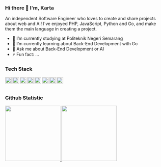 ### Hi there 👋 I'm, Karta


An independent Software Engineer who loves to create and share projects about web and AI! I've enjoyed PHP, JavaScript, Python and Go, and make them the main language in creating a project.

- 🔭 I’m currently studying at Politeknik Negeri Semarang
- 🌱 I’m currently learning about Back-End Development with Go
- 💬 Ask me about Back-End Development or AI
- ⚡ Fun fact: ...


### Tech Stack
  <a href="https://php.net/"><img align="left" alt="PHP" title="PHP" width="21px" src="https://avatars.githubusercontent.com/u/25158?v=4" /></a>
  <a href="https://laravel.com/"><img align="left" alt="Laravel" title="Laravel" width="21px" src="https://avatars.githubusercontent.com/u/958072?v=4" /></a>
  <a href="#"><img align="left" alt="JavaScript" title="JavaScript" width="21px" src="https://upload.wikimedia.org/wikipedia/commons/9/99/Unofficial_JavaScript_logo_2.svg" /></a>
  <a href="https://nodejs.org/"><img align="left" alt="NodeJS" title="NodeJS" width="21px" src="https://seeklogo.com/images/N/nodejs-logo-FBE122E377-seeklogo.com.png" /></a>
  <a href="https://hapi.dev/"><img align="left" alt="Hapi" title="Hapi (NodeJS HTTP Framework)" width="21px" src="https://avatars.githubusercontent.com/u/3774533?s=200&v=4" /></a>
  <a href="https://python.org/"><img align="left" alt="Python" title="Python" width="21px" src="https://avatars.githubusercontent.com/u/1525981?v=4" /></a>
  <a href="https://go.dev/"><img align="left" alt="Go" title="Go" width="21px" src="https://avatars.githubusercontent.com/u/4314092?v=4" /></a>
  <a href="https://gin-gonic.com/"><img align="left" alt="Gin" title="Gin (Go HTTP Web Framework)" width="21px" src="https://avatars.githubusercontent.com/u/7894478?v=4" /></a>
  
  <br>
  <br>
  
### Github Statistic
<p align="left">
<a href="https://github.com/dimasmds">
  <img height="180em" src="https://github-readme-stats-eight-theta.vercel.app/api?username=KartaKusuma&show_icons=true&theme=algolia&include_all_commits=true&count_private=true"/>
  <img height="180em" src="https://github-readme-stats-eight-theta.vercel.app/api/top-langs/?username=KartaKusuma&layout=compact&langs_count=8&theme=algolia"/>
</a>
</p>

<!-- ### Reach me on
- <a href="https://linkedin.com/in/dimasmds/">LinkedIn</a>
- <a href="https://dmds.dev">dmds.dev</a>
- dimas@dicoding.com
- <a href="https://twitter/dimsmds">Twitter</a> -->


<!-- - 📫 How to reach me: ...
- 😄 Pronouns: ... -->
